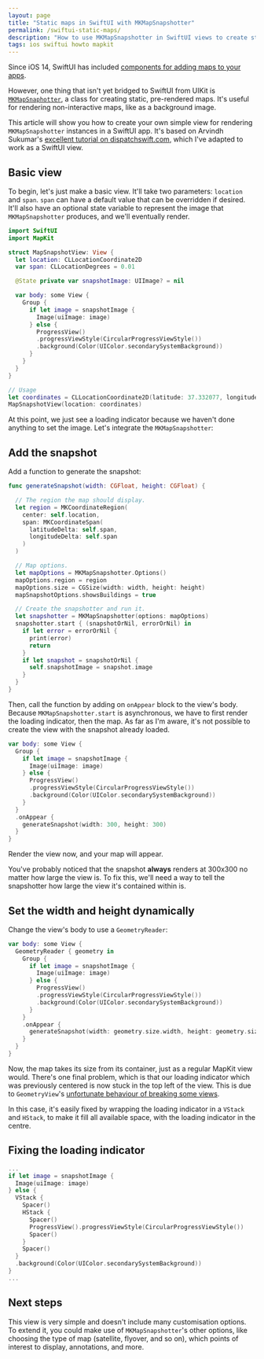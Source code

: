 ```yaml
---
layout: page
title: "Static maps in SwiftUI with MKMapSnapshotter"
permalink: /swiftui-static-maps/
description: "How to use MKMapSnapshotter in SwiftUI views to create static maps"
tags: ios swiftui howto mapkit
---
```


Since iOS 14, SwiftUI has included [components for adding maps to your apps](https://swiftwithmajid.com/2020/07/29/using-mapkit-with-swiftui/).

However, one thing that isn't yet bridged to SwiftUI from UIKit is [`MKMapSnaphotter`](https://developer.apple.com/documentation/mapkit/mkmapsnapshotter), a class for creating static, pre-rendered maps. It's useful for rendering non-interactive maps, like as a background image.

This article will show you how to create your own simple view for rendering `MKMapSnapshotter` instances in a SwiftUI app. It's based on Arvindh Sukumar's [excellent tutorial on dispatchswift.com](https://dispatchswift.com/render-a-map-as-an-image-using-mapkit-3102a5a3fa5), which I've adapted to work as a SwiftUI view.

## Basic view

To begin, let's just make a basic view. It'll take two parameters: `location` and `span`. `span` can have a default value that can be overridden if desired. It'll also have an optional state variable to represent the image that `MKMapSnapshotter` produces, and we'll eventually render. 

```swift
import SwiftUI
import MapKit

struct MapSnapshotView: View {
  let location: CLLocationCoordinate2D
  var span: CLLocationDegrees = 0.01

  @State private var snapshotImage: UIImage? = nil

  var body: some View {
    Group {
      if let image = snapshotImage {
        Image(uiImage: image)
      } else {
        ProgressView()
        .progressViewStyle(CircularProgressViewStyle())
        .background(Color(UIColor.secondarySystemBackground))
      }
    }
  }
}

// Usage
let coordinates = CLLocationCoordinate2D(latitude: 37.332077, longitude: -122.02962) // Apple Park, California
MapSnapshotView(location: coordinates)
```

At this point, we just see a loading indicator because we haven't done anything to set the image. Let's integrate the `MKMapSnapshotter`:

## Add the snapshot

Add a function to generate the snapshot:

```swift
func generateSnapshot(width: CGFloat, height: CGFloat) {

  // The region the map should display.
  let region = MKCoordinateRegion(
    center: self.location, 
    span: MKCoordinateSpan(
      latitudeDelta: self.span, 
      longitudeDelta: self.span
    )
  )

  // Map options.
  let mapOptions = MKMapSnapshotter.Options()
  mapOptions.region = region
  mapOptions.size = CGSize(width: width, height: height)
  mapSnapshotOptions.showsBuildings = true

  // Create the snapshotter and run it.
  let snapshotter = MKMapSnapshotter(options: mapOptions)
  snapshotter.start { (snapshotOrNil, errorOrNil) in
    if let error = errorOrNil {
      print(error)
      return
    }
    if let snapshot = snapshotOrNil {
      self.snapshotImage = snapshot.image
    }
  }
}
```

Then, call the function by adding on `onAppear` block to the view's body. Because `MKMapSnapshotter.start` is asynchronous, we have to first render the loading indicator, then the map. As far as I'm aware, it's not possible to create the view with the snapshot already loaded.

```swift
var body: some View {
  Group {
    if let image = snapshotImage {
      Image(uiImage: image)
    } else {
      ProgressView()
      .progressViewStyle(CircularProgressViewStyle())
      .background(Color(UIColor.secondarySystemBackground))
    }
  }
  .onAppear {
    generateSnapshot(width: 300, height: 300)
  }
}
```

Render the view now, and your map will appear.

You've probably noticed that the snapshot **always** renders at 300x300 no matter how large the view is. To fix this, we'll need a way to tell the snapshotter how large the view it's contained within is.

## Set the width and height dynamically

Change the view's body to use a `GeometryReader`:

```swift
var body: some View {
  GeometryReader { geometry in
    Group {
      if let image = snapshotImage {
        Image(uiImage: image)
      } else {
        ProgressView()
        .progressViewStyle(CircularProgressViewStyle())
        .background(Color(UIColor.secondarySystemBackground))
      }
    }
    .onAppear {
      generateSnapshot(width: geometry.size.width, height: geometry.size.height)
    }
  }
}
```

Now, the map takes its size from its container, just as a regular MapKit view would. There's one final problem, which is that our loading indicator which was previously centered is now stuck in the top left of the view. This is due to `GeometryView`'s [unfortunate behaviour of breaking some views](https://swiftwithmajid.com/2020/11/04/how-to-use-geometryreader-without-breaking-swiftui-layout/).

In this case, it's easily fixed by wrapping the loading indicator in a `VStack` and `HStack`, to make it fill all available space, with the loading indicator in the centre.

## Fixing the loading indicator

```swift
...
if let image = snapshotImage {
  Image(uiImage: image)
} else {
  VStack {
    Spacer()
    HStack {
      Spacer()
      ProgressView().progressViewStyle(CircularProgressViewStyle())
      Spacer()
    }
    Spacer()
  }
  .background(Color(UIColor.secondarySystemBackground))
}
...
```

## Next steps

This view is very simple and doesn't include many customisation options. To extend it, you could make use of `MKMapSnapshotter`'s other options, like choosing the type of map (satellite, flyover, and so on), which points of interest to display, annotations, and more.
